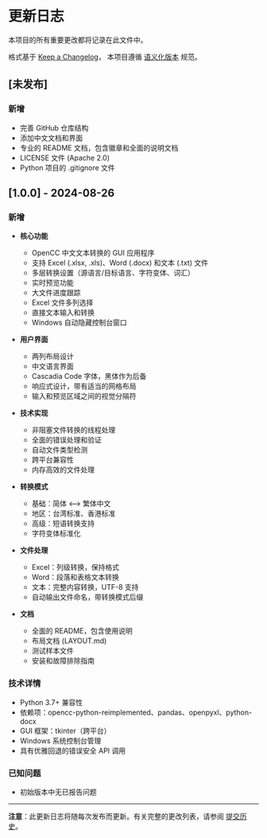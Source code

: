 # 更新日志

本项目的所有重要更改都将记录在此文件中。

格式基于 [Keep a Changelog](https://keepachangelog.com/zh-CN/1.0.0/)，
本项目遵循 [语义化版本](https://semver.org/lang/zh-CN/) 规范。

## [未发布]

### 新增
- 完善 GitHub 仓库结构
- 添加中文文档和界面
- 专业的 README 文档，包含徽章和全面的说明文档
- LICENSE 文件 (Apache 2.0)
- Python 项目的 .gitignore 文件

## [1.0.0] - 2024-08-26

### 新增
- **核心功能**
  - OpenCC 中文文本转换的 GUI 应用程序
  - 支持 Excel (.xlsx, .xls)、Word (.docx) 和文本 (.txt) 文件
  - 多层转换设置（源语言/目标语言、字符变体、词汇）
  - 实时预览功能
  - 大文件进度跟踪
  - Excel 文件多列选择
  - 直接文本输入和转换
  - Windows 自动隐藏控制台窗口

- **用户界面**
  - 两列布局设计
  - 中文语言界面
  - Cascadia Code 字体，黑体作为后备
  - 响应式设计，带有适当的网格布局
  - 输入和预览区域之间的视觉分隔符

- **技术实现**
  - 非阻塞文件转换的线程处理
  - 全面的错误处理和验证
  - 自动文件类型检测
  - 跨平台兼容性
  - 内存高效的文件处理

- **转换模式**
  - 基础：简体 ⟷ 繁体中文
  - 地区：台湾标准、香港标准
  - 高级：短语转换支持
  - 字符变体标准化

- **文件处理**
  - Excel：列级转换，保持格式
  - Word：段落和表格文本转换
  - 文本：完整内容转换，UTF-8 支持
  - 自动输出文件命名，带转换模式后缀

- **文档**
  - 全面的 README，包含使用说明
  - 布局文档 (LAYOUT.md)
  - 测试样本文件
  - 安装和故障排除指南

### 技术详情
- Python 3.7+ 兼容性
- 依赖项：opencc-python-reimplemented、pandas、openpyxl、python-docx
- GUI 框架：tkinter（跨平台）
- Windows 系统控制台管理
- 具有优雅回退的错误安全 API 调用

### 已知问题
- 初始版本中无已报告问题

---

**注意**：此更新日志将随每次发布而更新。有关完整的更改列表，请参阅 [提交历史](https://github.com/pencilq/opencc-chinese-converter-gui/commits/)。